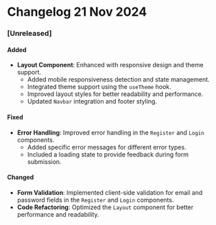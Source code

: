 # Changelog  21 Nov 2024

### [Unreleased]

#### Added
- **Layout Component**: Enhanced with responsive design and theme support.
  - Added mobile responsiveness detection and state management.
  - Integrated theme support using the `useTheme` hook.
  - Improved layout styles for better readability and performance.
  - Updated `Navbar` integration and footer styling.

#### Fixed
- **Error Handling**: Improved error handling in the `Register` and `Login` components.
  - Added specific error messages for different error types.
  - Included a loading state to provide feedback during form submission.

#### Changed
- **Form Validation**: Implemented client-side validation for email and password fields in the `Register` and `Login` components.
- **Code Refactoring**: Optimized the `Layout` component for better performance and readability.
